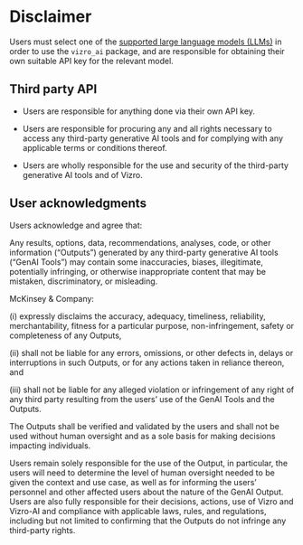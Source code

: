 # Disclaimer

Users must select one of the [supported large language models (LLMs)](../user-guides/faq.md#which-llms-are-supported-by-vizro-ai) in order to use the `vizro_ai` package,
and are responsible for obtaining their own suitable API key for the relevant model.

## Third party API

- Users are responsible for anything done via their own API key.

- Users are responsible for procuring any and all rights necessary to access any third-party generative AI tools and for complying with any applicable terms or conditions thereof.

- Users are wholly responsible for the use and security of the third-party generative AI tools and of Vizro.

## User acknowledgments

Users acknowledge and agree that:

Any results, options, data, recommendations, analyses, code,
or other information (“Outputs”) generated by any third-party generative AI tools (“GenAI Tools”) may contain some inaccuracies, biases, illegitimate, potentially infringing,
or otherwise inappropriate content that may be mistaken, discriminatory, or misleading.

McKinsey & Company:

(i) expressly disclaims the accuracy, adequacy, timeliness, reliability, merchantability, fitness for a particular purpose, non-infringement,
safety or completeness of any Outputs,

(ii) shall not be liable for any errors, omissions, or other defects in, delays or interruptions in such Outputs, or for any actions taken in reliance thereon, and

(iii) shall not be liable for any alleged violation or infringement of any right of any third party resulting from the users’ use of the GenAI Tools and the Outputs.

The Outputs shall be verified and validated by the users and shall not be used without human oversight and as a sole basis for making decisions impacting individuals.

Users remain solely responsible for the use of the Output, in particular, the users will need to determine the level of human oversight needed to be given the context and use case,
as well as for informing the users’ personnel and other affected users about the nature of the GenAI Output.
Users are also fully responsible for their decisions, actions, use of Vizro and Vizro-AI and compliance with applicable laws, rules, and regulations, including but not limited to confirming that the Outputs do not infringe any third-party rights.
